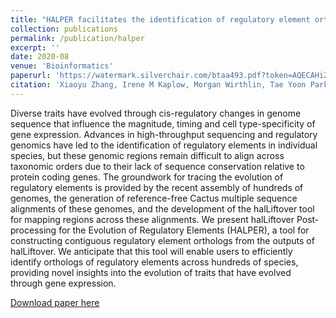 ```yaml
---
title: "HALPER facilitates the identification of regulatory element orthologs across species"
collection: publications
permalink: /publication/halper
excerpt: ''
date: 2020-08
venue: 'Bioinformatics'
paperurl: 'https://watermark.silverchair.com/btaa493.pdf?token=AQECAHi208BE49Ooan9kkhW_Ercy7Dm3ZL_9Cf3qfKAc485ysgAAAuUwggLhBgkqhkiG9w0BBwagggLSMIICzgIBADCCAscGCSqGSIb3DQEHATAeBglghkgBZQMEAS4wEQQM8nTfPvW6wiag72usAgEQgIICmPUjFmIVyT2k4YnigmNuiVh7-ySpidqXOfpVNMsdTnLJDMkaFCLGD4M_ZXjQfrgyuTHOqGjj31eYuz4cefTJ9Azy_4CCOpzCNB2T0VZe4bJWUpI3g81d9-zkJIcjnTV3WlsBBSS7ttXpQ3_sy0jTi5S1U2-ERnFQRQ69G0eB6hkfBAIkopcc-HZYqgJl8g5KYHXrIr8A8SpJlaBzZJbfT5uIehd5AZLiUDk4rOtCFLHlhfE0P0vvhWNcluN_0ZvLs2yeAsf-pTwpULZ4n8tb6O-SERA_e0yBvhkPQnia6m6H5A00w9-EIXTZr1bqhbORelodcqcSTTrxwyrNtrNRB1oaYVAjwUGd0GBjMczKbIo4Eje_aWfKtOA4L2tYuzk7dmC2grXHPz7zL5wylhY56tTuZzAWIiHu15l3M7iKDHpjce707yeNr-tbIMHYcCsLDKDRkKc9YSv-eUOuWYugj5ef5Bz4CpU39fHHzkeilUwxx9ji3pGThjQMuIJQsxlqMPSWKCS4foKS8g9zh1GEqZ-A_gKnbAPV8JFW3-cI_1JtjFMptVRYMBCT-vcowIz0EzqO4B91QUluxF9AOBtnPiyF-_2tQqy7BXvqeajx2Oj-SWezmdAeNaDYKcfOcFnQOF1-YShNdW6BW31mvTTNi4UVcwVupeV0AnZJnbdsxgdL0-UTaI-gZUS2kUEsiJ0yAV3uqiiiVKWwn5UtFqXFQXHTepnm1CuZ3SRYcae_lWD9FRheuDdyYNy7OTkG0zrLd-iaDLL_BKNg012loa3n6rMOYxx9fIubl-Wrx7ffFCCf0qrTqva8dLuO3bfcLNyNVotb0n4DBkoBp-14yjN53Do9rrFvJpr6jXg-ezVb7nwl9DratuvAoDg'
citation: 'Xiaoyu Zhang, Irene M Kaplow, Morgan Wirthlin, Tae Yoon Park, Andreas R Pfenning, HALPER facilitates the identification of regulatory element orthologs across species, Bioinformatics, Volume 36, Issue 15, 1 August 2020, Pages 4339–4340, https://doi.org/10.1093/bioinformatics/btaa493'
---
```

Diverse traits have evolved through cis-regulatory changes in genome sequence that influence the magnitude, timing and cell type-specificity of gene expression. Advances in high-throughput sequencing and regulatory genomics have led to the identification of regulatory elements in individual species, but these genomic regions remain difficult to align across taxonomic orders due to their lack of sequence conservation relative to protein coding genes. The groundwork for tracing the evolution of regulatory elements is provided by the recent assembly of hundreds of genomes, the generation of reference-free Cactus multiple sequence alignments of these genomes, and the development of the halLiftover tool for mapping regions across these alignments. We present halLiftover Post-processing for the Evolution of Regulatory Elements (HALPER), a tool for constructing contiguous regulatory element orthologs from the outputs of halLiftover. We anticipate that this tool will enable users to efficiently identify orthologs of regulatory elements across hundreds of species, providing novel insights into the evolution of traits that have evolved through gene expression.

[Download paper here](https://watermark.silverchair.com/btaa493.pdf?token=AQECAHi208BE49Ooan9kkhW_Ercy7Dm3ZL_9Cf3qfKAc485ysgAAAuUwggLhBgkqhkiG9w0BBwagggLSMIICzgIBADCCAscGCSqGSIb3DQEHATAeBglghkgBZQMEAS4wEQQM8nTfPvW6wiag72usAgEQgIICmPUjFmIVyT2k4YnigmNuiVh7-ySpidqXOfpVNMsdTnLJDMkaFCLGD4M_ZXjQfrgyuTHOqGjj31eYuz4cefTJ9Azy_4CCOpzCNB2T0VZe4bJWUpI3g81d9-zkJIcjnTV3WlsBBSS7ttXpQ3_sy0jTi5S1U2-ERnFQRQ69G0eB6hkfBAIkopcc-HZYqgJl8g5KYHXrIr8A8SpJlaBzZJbfT5uIehd5AZLiUDk4rOtCFLHlhfE0P0vvhWNcluN_0ZvLs2yeAsf-pTwpULZ4n8tb6O-SERA_e0yBvhkPQnia6m6H5A00w9-EIXTZr1bqhbORelodcqcSTTrxwyrNtrNRB1oaYVAjwUGd0GBjMczKbIo4Eje_aWfKtOA4L2tYuzk7dmC2grXHPz7zL5wylhY56tTuZzAWIiHu15l3M7iKDHpjce707yeNr-tbIMHYcCsLDKDRkKc9YSv-eUOuWYugj5ef5Bz4CpU39fHHzkeilUwxx9ji3pGThjQMuIJQsxlqMPSWKCS4foKS8g9zh1GEqZ-A_gKnbAPV8JFW3-cI_1JtjFMptVRYMBCT-vcowIz0EzqO4B91QUluxF9AOBtnPiyF-_2tQqy7BXvqeajx2Oj-SWezmdAeNaDYKcfOcFnQOF1-YShNdW6BW31mvTTNi4UVcwVupeV0AnZJnbdsxgdL0-UTaI-gZUS2kUEsiJ0yAV3uqiiiVKWwn5UtFqXFQXHTepnm1CuZ3SRYcae_lWD9FRheuDdyYNy7OTkG0zrLd-iaDLL_BKNg012loa3n6rMOYxx9fIubl-Wrx7ffFCCf0qrTqva8dLuO3bfcLNyNVotb0n4DBkoBp-14yjN53Do9rrFvJpr6jXg-ezVb7nwl9DratuvAoDg)

<!-- Recommended citation: Your Name, You. (2009). "Paper Title Number 1." <i>Journal 1</i>. 1(1). -->